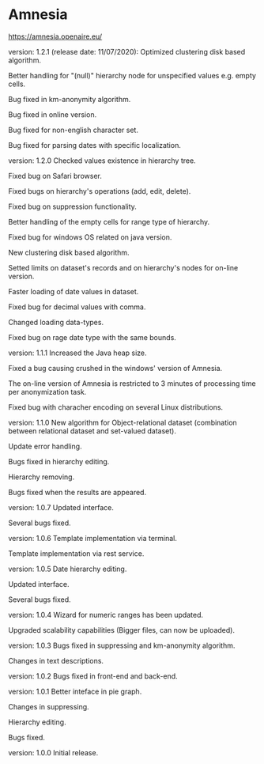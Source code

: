 # Amnesia
https://amnesia.openaire.eu/


version: 1.2.1 (release date: 11/07/2020):
Optimized clustering disk based algorithm.

Better handling for "(null)" hierarchy node for unspecified values e.g. empty cells.

Bug fixed in km-anonymity algorithm.

Bug fixed in online version.

Bug fixed for non-english character set.

Bug fixed for parsing dates with specific localization.

version: 1.2.0
Checked values existence in hierarchy tree.

Fixed bug on Safari browser.

Fixed bugs on hierarchy's operations (add, edit, delete).

Fixed bug on suppression functionality.

Better handling of the empty cells for range type of hierarchy.

Fixed bug for windows OS related on java version.

New clustering disk based algorithm.

Setted limits on dataset's records and on hierarchy's nodes for on-line version.

Faster loading of date values in dataset.

Fixed bug for decimal values with comma.

Changed loading data-types.

Fixed bug on rage date type with the same bounds.

version: 1.1.1
Increased the Java heap size.

Fixed a bug causing crushed in the windows' version of Amnesia.

The on-line version of Amnesia is restricted to 3 minutes of processing time per anonymization task.

Fixed bug with characher encoding on several Linux distributions.

version: 1.1.0
New algorithm for Object-relational dataset (combination between relational dataset and set-valued dataset).

Update error handling.

Bugs fixed in hierarchy editing.

Hierarchy removing.

Bugs fixed when the results are appeared.

version: 1.0.7
Updated interface.

Several bugs fixed.

version: 1.0.6
Template implementation via terminal.

Template implementation via rest service.

version: 1.0.5
Date hierarchy editing.

Updated interface.

Several bugs fixed.

version: 1.0.4
Wizard for numeric ranges has been updated.

Upgraded scalability capabilities (Bigger files, can now be uploaded).

version: 1.0.3
Bugs fixed in suppressing and km-anonymity algorithm.

Changes in text descriptions.

version: 1.0.2
Bugs fixed in front-end and back-end.

version: 1.0.1
Better inteface in pie graph.

Changes in suppressing.

Hierarchy editing.

Bugs fixed.

version: 1.0.0
Initial release.

